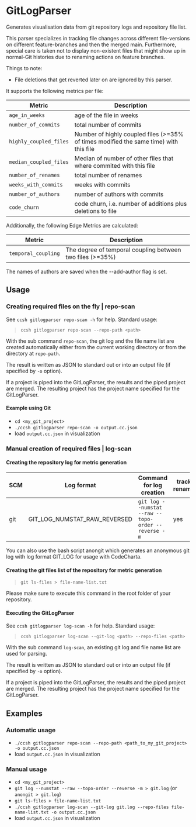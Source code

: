 # GitLogParser

Generates visualisation data from git repository logs and repository file list.

This parser specializes in tracking file changes across different file-versions on different feature-branches and then the merged main.
Furthermore, special care is taken not to display non-existent files that might show up in normal-Git histories due to renaming actions on feature branches.

Things to note:

-   File deletions that get reverted later on are ignored by this parser.

It supports the following metrics per file:

| Metric                 | Description                                                                           |
| ---------------------- | ------------------------------------------------------------------------------------- |
| `age_in_weeks`         | age of the file in weeks                                                              |
| `number_of_commits`    | total number of commits                                                               |
| `highly_coupled_files` | Number of highly coupled files (>=35% of times modified the same time) with this file |
| `median_coupled_files` | Median of number of other files that where commited with this file                    |
| `number_of_renames`    | total number of renames                                                               |
| `weeks_with_commits`   | weeks with commits                                                                    |
| `number_of_authors`    | number of authors with commits                                                        |
| `code_churn`           | code churn, i.e. number of additions plus deletions to file                           |

Additionally, the following Edge Metrics are calculated:

| Metric              | Description                                               |
| ------------------- | --------------------------------------------------------- |
| `temporal_coupling` | The degree of temporal coupling between two files (>=35%) |

The names of authors are saved when the --add-author flag is set.

## Usage

### Creating required files on the fly | repo-scan

See `ccsh gitlogparser repo-scan -h` for help. Standard usage:

> `ccsh gitlogparser repo-scan --repo-path <path>`

With the sub command `repo-scan`, the git log and the file name list are created automatically either from the
current working directory or from the directory at `repo-path`.

The result is written as JSON to standard out or into an output file (if specified by `-o` option).

If a project is piped into the GitLogParser, the results and the piped project are merged.
The resulting project has the project name specified for the GitLogParser.

#### Example using Git

-   `cd <my_git_project>`
-   `./ccsh gitlogparser repo-scan -o output.cc.json`
-   load `output.cc.json` in visualization

### Manual creation of required files | log-scan

#### Creating the repository log for metric generation

| SCM | Log format                   | Command for log creation                            | tracks renames | ignores deleted files | supports code churn |
| --- | ---------------------------- | --------------------------------------------------- | -------------- | --------------------- | ------------------- |
| git | GIT_LOG_NUMSTAT_RAW_REVERSED | `git log --numstat --raw --topo-order --reverse -m` | yes            | yes                   | yes                 |

You can also use the bash script anongit which generates an anonymous git log with log format GIT_LOG for usage with CodeCharta.

#### Creating the git files list of the repository for metric generation

> `git ls-files > file-name-list.txt`

Please make sure to execute this command in the root folder of your repository.

#### Executing the GitLogParser

See `ccsh gitlogparser log-scan -h` for help. Standard usage:

> `ccsh gitlogparser log-scan --git-log <path> --repo-files <path>`

With the sub command `log-scan`, an existing git log and file name list are used for parsing.

The result is written as JSON to standard out or into an output file (if specified by `-o` option).

If a project is piped into the GitLogParser, the results and the piped project are merged.
The resulting project has the project name specified for the GitLogParser.

## Examples

### Automatic usage

-   `./ccsh gitlogparser repo-scan --repo-path <path_to_my_git_project> -o output.cc.json`
-   load `output.cc.json` in visualization

### Manual usage

-   `cd <my_git_project>`
-   `git log --numstat --raw --topo-order --reverse -m > git.log` (or `anongit > git.log`)
-   `git ls-files > file-name-list.txt`
-   `./ccsh gitlogparser log-scan --git-log git.log --repo-files file-name-list.txt -o output.cc.json`
-   load `output.cc.json` in visualization
